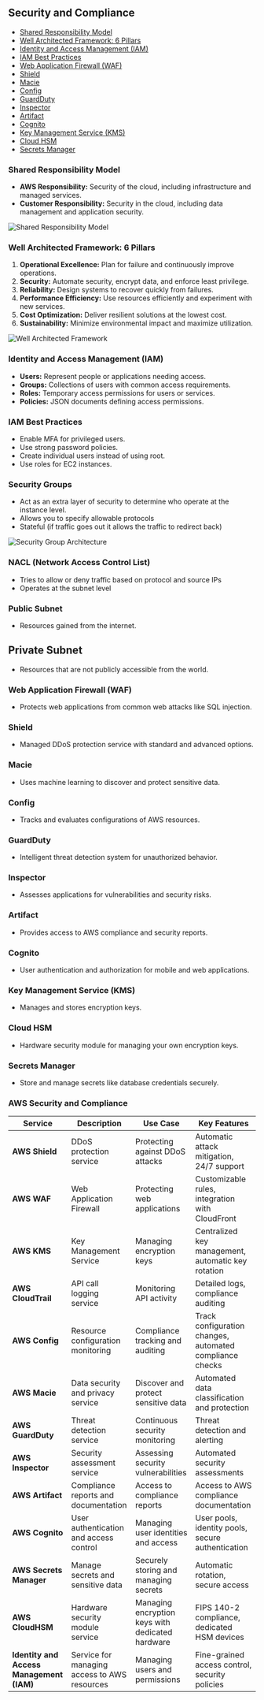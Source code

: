 ## Security and Compliance

- [Shared Responsibility Model](#shared-responsibility-model)
- [Well Architected Framework: 6 Pillars](#well-architected-framework-6-pillars)
- [Identity and Access Management (IAM)](#identity-and-access-management-iam)
- [IAM Best Practices](#iam-best-practices)
- [Web Application Firewall (WAF)](#web-application-firewall-waf)
- [Shield](#shield)
- [Macie](#macie)
- [Config](#config)
- [GuardDuty](#guardduty)
- [Inspector](#inspector)
- [Artifact](#artifact)
- [Cognito](#cognito)
- [Key Management Service (KMS)](#key-management-service-kms)
- [Cloud HSM](#cloud-hsm)
- [Secrets Manager](#secrets-manager)

### Shared Responsibility Model

- **AWS Responsibility:** Security of the cloud, including infrastructure and managed services.
- **Customer Responsibility:** Security in the cloud, including data management and application security.

![Shared Responsibility Model](../assets/shared_responsibility_model.jpg)

### Well Architected Framework: 6 Pillars

1. **Operational Excellence:** Plan for failure and continuously improve operations.
2. **Security:** Automate security, encrypt data, and enforce least privilege.
3. **Reliability:** Design systems to recover quickly from failures.
4. **Performance Efficiency:** Use resources efficiently and experiment with new services.
5. **Cost Optimization:** Deliver resilient solutions at the lowest cost.
6. **Sustainability:** Minimize environmental impact and maximize utilization.

![Well Architected Framework](../assets/well_architected_framework.png)

### Identity and Access Management (IAM)

- **Users:** Represent people or applications needing access.
- **Groups:** Collections of users with common access requirements.
- **Roles:** Temporary access permissions for users or services.
- **Policies:** JSON documents defining access permissions.

### IAM Best Practices

- Enable MFA for privileged users.
- Use strong password policies.
- Create individual users instead of using root.
- Use roles for EC2 instances.

### Security Groups 

- Act as an extra layer of security to determine who operate at the instance level.
- Allows you to specify allowable protocols
- Stateful (if traffic goes out it allows the traffic to redirect back)

![Security Group Architecture](../assets/security_groups.png)

### NACL (Network Access Control List)

- Tries to allow or deny traffic based on protocol and source IPs
- Operates at the subnet level

### Public Subnet

- Resources gained from the internet.

## Private Subnet

- Resources that are not publicly accessible from the world.
### Web Application Firewall (WAF)

- Protects web applications from common web attacks like SQL injection.

### Shield

- Managed DDoS protection service with standard and advanced options.

### Macie

- Uses machine learning to discover and protect sensitive data.

### Config

- Tracks and evaluates configurations of AWS resources.

### GuardDuty

- Intelligent threat detection system for unauthorized behavior.

### Inspector

- Assesses applications for vulnerabilities and security risks.

### Artifact

- Provides access to AWS compliance and security reports.

### Cognito

- User authentication and authorization for mobile and web applications.

### Key Management Service (KMS)

- Manages and stores encryption keys.

### Cloud HSM

- Hardware security module for managing your own encryption keys.

### Secrets Manager

- Store and manage secrets like database credentials securely.

### AWS Security and Compliance

| Service                                  | Description                                  | Use Case                                         | Key Features                                             |
| ---------------------------------------- | -------------------------------------------- | ------------------------------------------------ | -------------------------------------------------------- |
| **AWS Shield**                           | DDoS protection service                      | Protecting against DDoS attacks                  | Automatic attack mitigation, 24/7 support                |
| **AWS WAF**                              | Web Application Firewall                     | Protecting web applications                      | Customizable rules, integration with CloudFront          |
| **AWS KMS**                              | Key Management Service                       | Managing encryption keys                         | Centralized key management, automatic key rotation       |
| **AWS CloudTrail**                       | API call logging service                     | Monitoring API activity                          | Detailed logs, compliance auditing                       |
| **AWS Config**                           | Resource configuration monitoring            | Compliance tracking and auditing                 | Track configuration changes, automated compliance checks |
| **AWS Macie**                            | Data security and privacy service            | Discover and protect sensitive data              | Automated data classification and protection             |
| **AWS GuardDuty**                        | Threat detection service                     | Continuous security monitoring                   | Threat detection and alerting                            |
| **AWS Inspector**                        | Security assessment service                  | Assessing security vulnerabilities               | Automated security assessments                           |
| **AWS Artifact**                         | Compliance reports and documentation         | Access to compliance reports                     | Access to AWS compliance documentation                   |
| **AWS Cognito**                          | User authentication and access control       | Managing user identities and access              | User pools, identity pools, secure authentication        |
| **AWS Secrets Manager**                  | Manage secrets and sensitive data            | Securely storing and managing secrets            | Automatic rotation, secure access                        |
| **AWS CloudHSM**                         | Hardware security module service             | Managing encryption keys with dedicated hardware | FIPS 140-2 compliance, dedicated HSM devices             |
| **Identity and Access Management (IAM)** | Service for managing access to AWS resources | Managing users and permissions                   | Fine-grained access control, security policies           |
